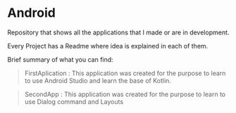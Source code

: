 # Android 

Repository that shows all the applications that I made or are in development.

Every Project has a Readme where idea is explained in each of them.

Brief summary of what you can find:

> FirstAplication : This application was created for the purpose to learn to use Android Studio and learn the base of Kotlin.

> SecondApp : This application was created for the purpose to learn to use Dialog command and Layouts
